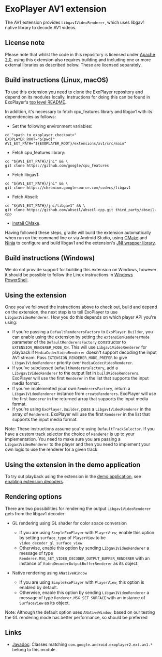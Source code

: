 # ExoPlayer AV1 extension #

The AV1 extension provides `Libgav1VideoRenderer`, which uses libgav1 native
library to decode AV1 videos.

## License note ##

Please note that whilst the code in this repository is licensed under
[Apache 2.0][], using this extension also requires building and including one or
more external libraries as described below. These are licensed separately.

[Apache 2.0]: https://github.com/google/ExoPlayer/blob/release-v2/LICENSE

## Build instructions (Linux, macOS) ##

To use this extension you need to clone the ExoPlayer repository and depend on
its modules locally. Instructions for doing this can be found in ExoPlayer's
[top level README][].

In addition, it's necessary to fetch cpu_features library and libgav1 with its
dependencies as follows:

* Set the following environment variables:

```
cd "<path to exoplayer checkout>"
EXOPLAYER_ROOT="$(pwd)"
AV1_EXT_PATH="${EXOPLAYER_ROOT}/extensions/av1/src/main"
```

* Fetch cpu_features library:

```
cd "${AV1_EXT_PATH}/jni" && \
git clone https://github.com/google/cpu_features
```

* Fetch libgav1:

```
cd "${AV1_EXT_PATH}/jni" && \
git clone https://chromium.googlesource.com/codecs/libgav1
```

* Fetch Abseil:

```
cd "${AV1_EXT_PATH}/jni/libgav1" && \
git clone https://github.com/abseil/abseil-cpp.git third_party/abseil-cpp
```

* [Install CMake][].

Having followed these steps, gradle will build the extension automatically when
run on the command line or via Android Studio, using [CMake][] and [Ninja][]
to configure and build libgav1 and the extension's [JNI wrapper library][].

[top level README]: https://github.com/google/ExoPlayer/blob/release-v2/README.md
[Install CMake]: https://developer.android.com/studio/projects/install-ndk
[CMake]: https://cmake.org/
[Ninja]: https://ninja-build.org
[JNI wrapper library]: https://github.com/google/ExoPlayer/blob/release-v2/extensions/av1/src/main/jni/gav1_jni.cc

## Build instructions (Windows) ##

We do not provide support for building this extension on Windows, however it
should be possible to follow the Linux instructions in [Windows PowerShell][].

[Windows PowerShell]: https://docs.microsoft.com/en-us/powershell/scripting/getting-started/getting-started-with-windows-powershell

## Using the extension ##

Once you've followed the instructions above to check out, build and depend on
the extension, the next step is to tell ExoPlayer to use `Libgav1VideoRenderer`.
How you do this depends on which player API you're using:

* If you're passing a `DefaultRenderersFactory` to `ExoPlayer.Builder`, you can
  enable using the extension by setting the `extensionRendererMode` parameter of
  the `DefaultRenderersFactory` constructor to `EXTENSION_RENDERER_MODE_ON`.
  This will use `Libgav1VideoRenderer` for playback if `MediaCodecVideoRenderer`
  doesn't support decoding the input AV1 stream. Pass
  `EXTENSION_RENDERER_MODE_PREFER` to give `Libgav1VideoRenderer` priority over
  `MediaCodecVideoRenderer`.
* If you've subclassed `DefaultRenderersFactory`, add a `Libvgav1VideoRenderer`
  to the output list in `buildVideoRenderers`. ExoPlayer will use the first
  `Renderer` in the list that supports the input media format.
* If you've implemented your own `RenderersFactory`, return a
  `Libgav1VideoRenderer` instance from `createRenderers`. ExoPlayer will use the
  first `Renderer` in the returned array that supports the input media format.
* If you're using `ExoPlayer.Builder`, pass a `Libgav1VideoRenderer` in the
  array of `Renderer`s. ExoPlayer will use the first `Renderer` in the list that
  supports the input media format.

Note: These instructions assume you're using `DefaultTrackSelector`. If you have
a custom track selector the choice of `Renderer` is up to your implementation.
You need to make sure you are passing a `Libgav1VideoRenderer` to the player and
then you need to implement your own logic to use the renderer for a given track.

## Using the extension in the demo application ##

To try out playback using the extension in the [demo application][], see
[enabling extension decoders][].

[demo application]: https://exoplayer.dev/demo-application.html
[enabling extension decoders]: https://exoplayer.dev/demo-application.html#enabling-extension-decoders

## Rendering options ##

There are two possibilities for rendering the output `Libgav1VideoRenderer`
gets from the libgav1 decoder:

*   GL rendering using GL shader for color space conversion

    *   If you are using `SimpleExoPlayer` with `PlayerView`, enable this option
        by setting `surface_type` of `PlayerView` to be
        `video_decoder_gl_surface_view`.
    *   Otherwise, enable this option by sending `Libgav1VideoRenderer` a
        message of type `Renderer.MSG_SET_VIDEO_DECODER_OUTPUT_BUFFER_RENDERER`
        with an instance of `VideoDecoderOutputBufferRenderer` as its object.

*   Native rendering using `ANativeWindow`

    *   If you are using `SimpleExoPlayer` with `PlayerView`, this option is
        enabled by default.
    *   Otherwise, enable this option by sending `Libgav1VideoRenderer` a
        message of type `Renderer.MSG_SET_SURFACE` with an instance of
        `SurfaceView` as its object.

Note: Although the default option uses `ANativeWindow`, based on our testing the
GL rendering mode has better performance, so should be preferred

## Links ##

* [Javadoc][]: Classes matching `com.google.android.exoplayer2.ext.av1.*`
  belong to this module.

[Javadoc]: https://exoplayer.dev/doc/reference/index.html
